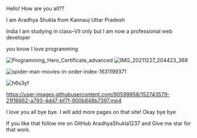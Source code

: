 Hello! How are you all??

I am Aradhya Shukla from Kannauj 
 Uttar Pradesh 
 
 India
 I am studying in class–VII only but I am now a professional web developer 
 
 you know I love programming 
 
  ![Programming_Hero_Certificate_advanced](https://user-images.githubusercontent.com/90599858/152738750-323a4ca0-6357-49ca-bd89-de97b1d47ed4.jpg)
![IMG_20211227_204423_368](https://user-images.githubusercontent.com/90599858/152738857-88200c79-56ad-4d27-8fba-1ce089064973.jpg)


![spider-man-movies-in-order-index-1631199371](https://user-images.githubusercontent.com/90599858/152743208-f40802ea-ccc5-4607-9527-aba021e9908b.jpeg)

![h6s3yf](https://user-images.githubusercontent.com/90599858/152743388-fa331fdb-209a-41ee-8092-8ad8baa4e4a6.jpg)



https://user-images.githubusercontent.com/90599858/152743579-21f16662-a793-4dd7-bf7f-900b848b7397.mp4

I love you all bye bye. I will add more pages on that site! Okay bye bye 

If you like that follow me on GitHub AradhyaShukla1237 
and Give me star for that work.
